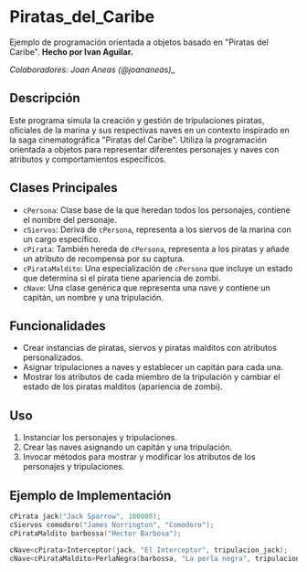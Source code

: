 # Piratas_del_Caribe
Ejemplo de programación orientada a objetos basado en "Piratas del Caribe".
**Hecho por Ivan Aguilar.**

_Colaboradores: Joan Aneas (@joananeas)__

## Descripción
Este programa simula la creación y gestión de tripulaciones piratas, oficiales de la marina y sus respectivas naves en un contexto inspirado en la saga cinematográfica "Piratas del Caribe". Utiliza la programación orientada a objetos para representar diferentes personajes y naves con atributos y comportamientos específicos.

## Clases Principales
- `cPersona`: Clase base de la que heredan todos los personajes, contiene el nombre del personaje.
- `cSiervos`: Deriva de `cPersona`, representa a los siervos de la marina con un cargo específico.
- `cPirata`: También hereda de `cPersona`, representa a los piratas y añade un atributo de recompensa por su captura.
- `cPirataMaldito`: Una especialización de `cPersona` que incluye un estado que determina si el pirata tiene apariencia de zombi.
- `cNave`: Una clase genérica que representa una nave y contiene un capitán, un nombre y una tripulación.

## Funcionalidades
- Crear instancias de piratas, siervos y piratas malditos con atributos personalizados.
- Asignar tripulaciones a naves y establecer un capitán para cada una.
- Mostrar los atributos de cada miembro de la tripulación y cambiar el estado de los piratas malditos (apariencia de zombi).

## Uso
1. Instanciar los personajes y tripulaciones.
2. Crear las naves asignando un capitán y una tripulación.
3. Invocar métodos para mostrar y modificar los atributos de los personajes y tripulaciones.

## Ejemplo de Implementación
```cpp
cPirata jack("Jack Sparrow", 100000);
cSiervos comodoro("James Norrington", "Comodoro");
cPirataMaldito barbossa("Hector Barbosa");

cNave<cPirata>Interceptor(jack, "El Interceptor", tripulacion_jack);
cNave<cPirataMaldito>PerlaNegra(barbossa, "La perla negra", tripulacion_barbosa);

